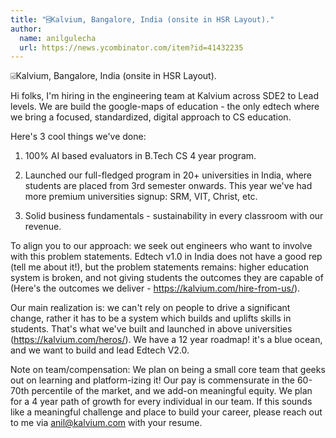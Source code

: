 ```yaml
---
title: "⍃Kalvium, Bangalore, India (onsite in HSR Layout)."
author:
  name: anilgulecha
  url: https://news.ycombinator.com/item?id=41432235
---
```

⍃Kalvium, Bangalore, India (onsite in HSR Layout).

Hi folks, I&#x27;m hiring in the engineering team at Kalvium across SDE2 to Lead levels. We are build the google-maps of education - the only edtech where we bring a focused, standardized, digital approach to CS education.

Here&#x27;s 3 cool things we&#x27;ve done:

1. 100% AI based evaluators in B.Tech CS 4 year program.

2. Launched our full-fledged program in 20+ universities in India, where students are placed from 3rd semester onwards. This year we&#x27;ve had more premium universities signup: SRM, VIT, Christ, etc.

3. Solid business fundamentals - sustainability in every classroom with our revenue.

To align you to our approach: we seek out engineers who want to involve with this problem statements. Edtech v1.0 in India does not have a good rep (tell me about it!), but the problem statements remains: higher education system is broken, and not giving students the outcomes they are capable of (Here&#x27;s the outcomes we deliver - <a href="https:&#x2F;&#x2F;kalvium.com&#x2F;hire-from-us&#x2F;" rel="nofollow">https:&#x2F;&#x2F;kalvium.com&#x2F;hire-from-us&#x2F;</a>).

Our main realization is: we can&#x27;t rely on people to drive a significant change, rather it has to be a system which builds and uplifts skills in students. That&#x27;s what we&#x27;ve built and launched in above universities (<a href="https:&#x2F;&#x2F;kalvium.com&#x2F;heros&#x2F;" rel="nofollow">https:&#x2F;&#x2F;kalvium.com&#x2F;heros&#x2F;</a>). We have a 12 year roadmap! it&#x27;s a blue ocean, and we want to build and lead Edtech V2.0.

Note on team&#x2F;compensation: We plan on being a small core team that geeks out on learning and platform-izing it! Our pay is commensurate in the 60-70th percentile of the market, and we add-on meaningful equity. We plan for a 4 year path of growth for every individual in our team. If this sounds like a meaningful challenge and place to build your career, please reach out to me via anil@kalvium.com with your resume.
 
<JobApplication />